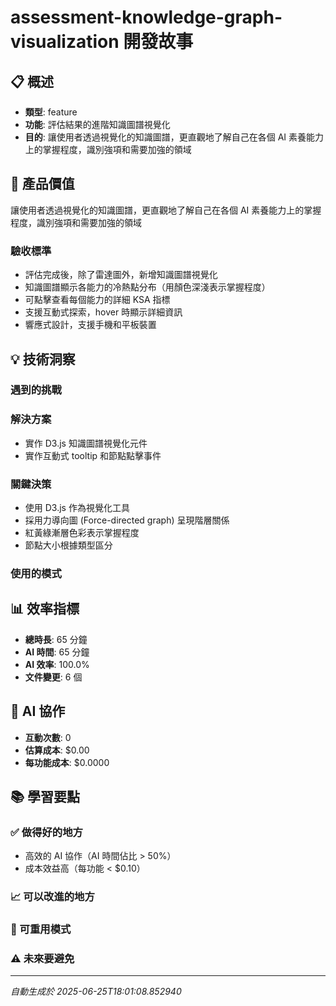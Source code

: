 # assessment-knowledge-graph-visualization 開發故事

## 📋 概述
- **類型**: feature
- **功能**: 評估結果的進階知識圖譜視覺化
- **目的**: 讓使用者透過視覺化的知識圖譜，更直觀地了解自己在各個 AI 素養能力上的掌握程度，識別強項和需要加強的領域

## 🎯 產品價值
讓使用者透過視覺化的知識圖譜，更直觀地了解自己在各個 AI 素養能力上的掌握程度，識別強項和需要加強的領域

### 驗收標準
- 評估完成後，除了雷達圖外，新增知識圖譜視覺化
- 知識圖譜顯示各能力的冷熱點分布（用顏色深淺表示掌握程度）
- 可點擊查看每個能力的詳細 KSA 指標
- 支援互動式探索，hover 時顯示詳細資訊
- 響應式設計，支援手機和平板裝置

## 💡 技術洞察

### 遇到的挑戰


### 解決方案
- 實作 D3.js 知識圖譜視覺化元件
- 實作互動式 tooltip 和節點點擊事件

### 關鍵決策
- 使用 D3.js 作為視覺化工具
- 採用力導向圖 (Force-directed graph) 呈現階層關係
- 紅黃綠漸層色彩表示掌握程度
- 節點大小根據類型區分

### 使用的模式


## 📊 效率指標
- **總時長**: 65 分鐘
- **AI 時間**: 65 分鐘
- **AI 效率**: 100.0%
- **文件變更**: 6 個

## 🤖 AI 協作
- **互動次數**: 0
- **估算成本**: $0.00
- **每功能成本**: $0.0000

## 📚 學習要點

### ✅ 做得好的地方
- 高效的 AI 協作（AI 時間佔比 > 50%）
- 成本效益高（每功能 < $0.10）

### 📈 可以改進的地方


### 🔄 可重用模式


### ⚠️ 未來要避免


---
*自動生成於 2025-06-25T18:01:08.852940*
